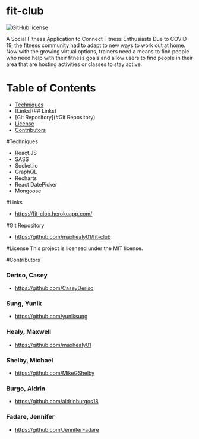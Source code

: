 # fit-club
  ![GitHub license](https://img.shields.io/badge/license-MIT-blue.svg)

A Social Fitness Application to Connect Fitness Enthusiasts
Due to COVID-19, the fitness community had to adapt to new ways to work out at home. 
Now with the growing virtual options, trainers need a means to find people who need help with their fitness goals 
and allow users to find people in their area that are hosting activities or classes to stay active.

# Table of Contents

* [Techniques](#Techniques)
* [Links](## Links)
* [Git Repository](#Git Repository)
* [License](#License)
* [Contributors](#Contributors)

#Techniques
  - React.JS
  - SASS
  - Socket.io
  - GraphQL
  - Recharts
  - React DatePicker
  - Mongoose
 
#Links
  - https://fit-clob.herokuapp.com/

#Git Repository
  - https://github.com/maxhealy01/fit-club
  
#License
  This project is licensed under the MIT license.

#Contributors
  ### Deriso, Casey 
  - https://github.com/CaseyDeriso
  
  ### Sung, Yunik 
  - https://github.com/yuniksung
  
  ### Healy, Maxwell 
  - https://github.com/maxhealy01
  
  ### Shelby, Michael 
  - https://github.com/MikeGShelby
  
  ### Burgo, Aldrin 
  - https://github.com/aldrinburgos18
  
  ### Fadare, Jennifer
  - https://github.com/JenniferFadare
